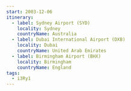 ```yaml
---
start: 2003-12-06
itinerary:
  - label: Sydney Airport (SYD)
    locality: Sydney
    countryName: Australia
  - label: Dubai International Airport (DXB)
    locality: Dubai
    countryName: United Arab Emirates
  - label: Birmingham Airport (BHX)
    locality: Birmingham
    countryName: England
tags:
  - i3Ry1
---
```

